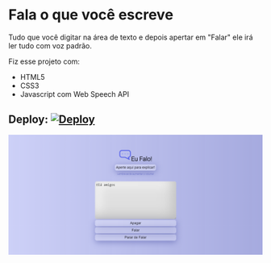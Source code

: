 # Fala o que você escreve

Tudo que você digitar na área de texto e depois apertar em "Falar" ele irá ler tudo com voz padrão.<br>

Fiz esse projeto com:
* HTML5 
* CSS3
* Javascript com Web Speech API

## Deploy: [![Deploy](https://img.shields.io/badge/Site-1E22F8)](https://texto-para-falar.netlify.app/)

<img src="https://raw.githubusercontent.com/FabioHenriQ/TextoParaFala/main/project.png" />
